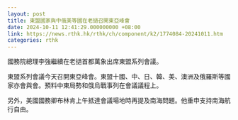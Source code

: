 ```yaml
---
layout: post
title: 東盟國家與中俄美等國在老撾召開東亞峰會
date: 2024-10-11 12:41:29.000000000 +08:00
link: https://news.rthk.hk/rthk/ch/component/k2/1774084-20241011.htm
categories: rthk
---
```


國務院總理李強繼續在老撾首都萬象出席東盟系列會議。

東盟系列會議今天召開東亞峰會。東盟十國、中、日、韓、美、澳洲及俄羅斯等國家亦會與會。預料中東局勢和俄烏戰事列在會議議程上。

另外，美國國務卿布林肯上午抵達會議場地時再提及南海問題。他重申支持南海航行自由。
